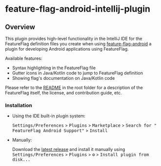 # feature-flag-android-intellij-plugin

## Overview

<!-- Plugin description -->
This plugin provides high-level functionality in the IntelliJ IDE for the FeatureFlag definition
files you create when using [feature-flag-android](https://github.com/line/feature-flag-android) a
plugin for developing Android applications using FeatureFlag.

Available features:

- Syntax highlighting in the FeatureFlag file
- Gutter icons in Java/Kotlin code to jump to FeatureFlag definition
- Showing flag's documentation on Java/Kotlin code

<!-- Plugin description end -->

Please refer to the [README](../README.md) in the root folder for a description of the FeatureFlag
itself, the license, and contribution
guide, etc.

### Installation

- Using the IDE built-in plugin system:

  <kbd>Settings/Preferences</kbd> > <kbd>Plugins</kbd> > <kbd>Marketplace</kbd> > <kbd>Search for "
  FeatureFlag Android Support"</kbd> >
  <kbd>Install</kbd>

- Manually:

  Download the [latest release](https://github.com/line/feature-flag-android/releases/latest) and
  install it manually using
  <kbd>Settings/Preferences</kbd> > <kbd>Plugins</kbd> > <kbd>⚙️</kbd> > <kbd>Install plugin from
  disk...</kbd>
